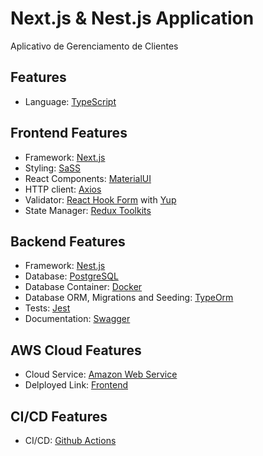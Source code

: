 # Next.js & Nest.js Application

Aplicativo de Gerenciamento de Clientes

## Features

-   Language: [TypeScript](https://www.typescriptlang.org/)

## Frontend Features

-   Framework: [Next.js](https://nextjs.org/)
-   Styling: [SaSS](https://sass-lang.com/documentation/)
-   React Components: [MaterialUI](https://mui.com/)
-   HTTP client: [Axios](https://axios-http.com/ptbr/)
-   Validator: [React Hook Form](https://react-hook-form.com/) with [Yup](https://www.npmjs.com/package/yup)
-   State Manager: [Redux Toolkits](https://redux-toolkit.js.org/usage/usage-with-typescript)

## Backend Features

-   Framework: [Nest.js](https://nestjs.com/)
-   Database: [PostgreSQL](https://www.postgresql.org/)
-   Database Container: [Docker](https://docs.docker.com/compose/)
-   Database ORM, Migrations and Seeding: [TypeOrm](https://typeorm.io/)
-   Tests: [Jest](https://jestjs.io/pt-BR/)
-   Documentation: [Swagger](https://docs.nestjs.com/openapi/introduction)

## AWS Cloud Features

-   Cloud Service: [Amazon Web Service](https://aws.amazon.com/pt/)
-   Delployed Link: [Frontend](https://development.d31l4xqayb9ogl.amplifyapp.com/users)

## CI/CD Features

-   CI/CD: [Github Actions](https://docs.github.com/pt/actions)
